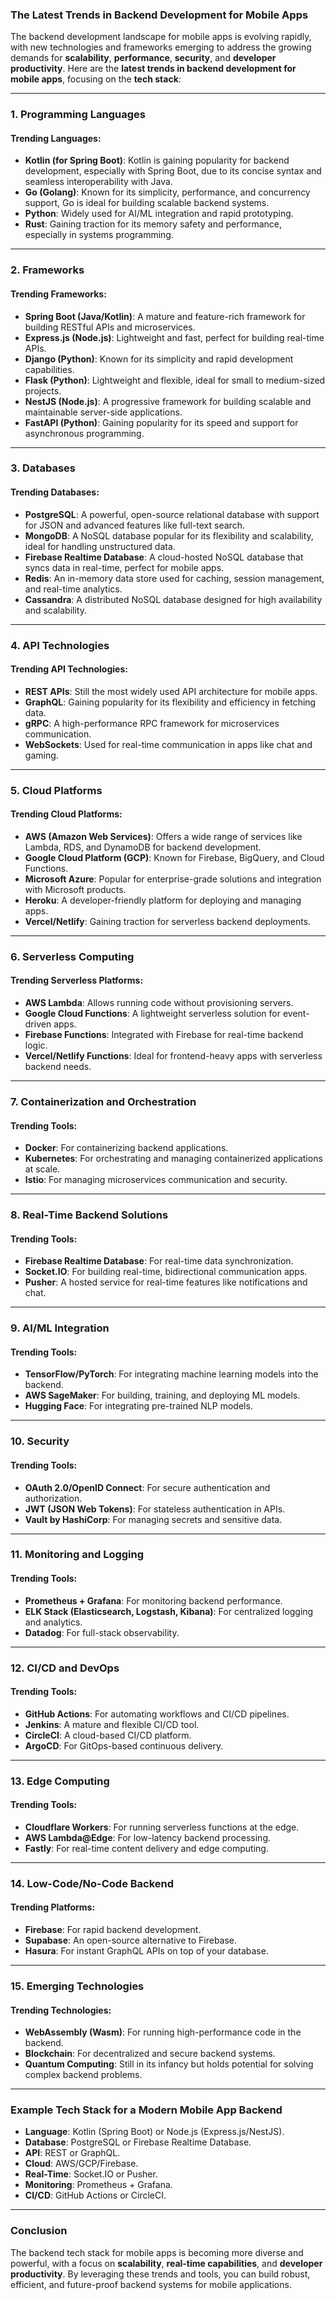 ### The Latest Trends in Backend Development for Mobile Apps

The backend development landscape for mobile apps is evolving rapidly, with new technologies and frameworks emerging to address the growing demands for **scalability**, **performance**, **security**, and **developer productivity**. Here are the **latest trends in backend development for mobile apps**, focusing on the **tech stack**:

---

### **1. Programming Languages**

#### **Trending Languages**:

- **Kotlin (for Spring Boot)**: Kotlin is gaining popularity for backend development, especially with Spring Boot, due to its concise syntax and seamless interoperability with Java.
- **Go (Golang)**: Known for its simplicity, performance, and concurrency support, Go is ideal for building scalable backend systems.
- **Python**: Widely used for AI/ML integration and rapid prototyping.
- **Rust**: Gaining traction for its memory safety and performance, especially in systems programming.

---

### **2. Frameworks**

#### **Trending Frameworks**:

- **Spring Boot (Java/Kotlin)**: A mature and feature-rich framework for building RESTful APIs and microservices.
- **Express.js (Node.js)**: Lightweight and fast, perfect for building real-time APIs.
- **Django (Python)**: Known for its simplicity and rapid development capabilities.
- **Flask (Python)**: Lightweight and flexible, ideal for small to medium-sized projects.
- **NestJS (Node.js)**: A progressive framework for building scalable and maintainable server-side applications.
- **FastAPI (Python)**: Gaining popularity for its speed and support for asynchronous programming.

---

### **3. Databases**

#### **Trending Databases**:

- **PostgreSQL**: A powerful, open-source relational database with support for JSON and advanced features like full-text search.
- **MongoDB**: A NoSQL database popular for its flexibility and scalability, ideal for handling unstructured data.
- **Firebase Realtime Database**: A cloud-hosted NoSQL database that syncs data in real-time, perfect for mobile apps.
- **Redis**: An in-memory data store used for caching, session management, and real-time analytics.
- **Cassandra**: A distributed NoSQL database designed for high availability and scalability.

---

### **4. API Technologies**

#### **Trending API Technologies**:

- **REST APIs**: Still the most widely used API architecture for mobile apps.
- **GraphQL**: Gaining popularity for its flexibility and efficiency in fetching data.
- **gRPC**: A high-performance RPC framework for microservices communication.
- **WebSockets**: Used for real-time communication in apps like chat and gaming.

---

### **5. Cloud Platforms**

#### **Trending Cloud Platforms**:

- **AWS (Amazon Web Services)**: Offers a wide range of services like Lambda, RDS, and DynamoDB for backend development.
- **Google Cloud Platform (GCP)**: Known for Firebase, BigQuery, and Cloud Functions.
- **Microsoft Azure**: Popular for enterprise-grade solutions and integration with Microsoft products.
- **Heroku**: A developer-friendly platform for deploying and managing apps.
- **Vercel/Netlify**: Gaining traction for serverless backend deployments.

---

### **6. Serverless Computing**

#### **Trending Serverless Platforms**:

- **AWS Lambda**: Allows running code without provisioning servers.
- **Google Cloud Functions**: A lightweight serverless solution for event-driven apps.
- **Firebase Functions**: Integrated with Firebase for real-time backend logic.
- **Vercel/Netlify Functions**: Ideal for frontend-heavy apps with serverless backend needs.

---

### **7. Containerization and Orchestration**

#### **Trending Tools**:

- **Docker**: For containerizing backend applications.
- **Kubernetes**: For orchestrating and managing containerized applications at scale.
- **Istio**: For managing microservices communication and security.

---

### **8. Real-Time Backend Solutions**

#### **Trending Tools**:

- **Firebase Realtime Database**: For real-time data synchronization.
- **Socket.IO**: For building real-time, bidirectional communication apps.
- **Pusher**: A hosted service for real-time features like notifications and chat.

---

### **9. AI/ML Integration**

#### **Trending Tools**:

- **TensorFlow/PyTorch**: For integrating machine learning models into the backend.
- **AWS SageMaker**: For building, training, and deploying ML models.
- **Hugging Face**: For integrating pre-trained NLP models.

---

### **10. Security**

#### **Trending Tools**:

- **OAuth 2.0/OpenID Connect**: For secure authentication and authorization.
- **JWT (JSON Web Tokens)**: For stateless authentication in APIs.
- **Vault by HashiCorp**: For managing secrets and sensitive data.

---

### **11. Monitoring and Logging**

#### **Trending Tools**:

- **Prometheus + Grafana**: For monitoring backend performance.
- **ELK Stack (Elasticsearch, Logstash, Kibana)**: For centralized logging and analytics.
- **Datadog**: For full-stack observability.

---

### **12. CI/CD and DevOps**

#### **Trending Tools**:

- **GitHub Actions**: For automating workflows and CI/CD pipelines.
- **Jenkins**: A mature and flexible CI/CD tool.
- **CircleCI**: A cloud-based CI/CD platform.
- **ArgoCD**: For GitOps-based continuous delivery.

---

### **13. Edge Computing**

#### **Trending Tools**:

- **Cloudflare Workers**: For running serverless functions at the edge.
- **AWS Lambda@Edge**: For low-latency backend processing.
- **Fastly**: For real-time content delivery and edge computing.

---

### **14. Low-Code/No-Code Backend**

#### **Trending Platforms**:

- **Firebase**: For rapid backend development.
- **Supabase**: An open-source alternative to Firebase.
- **Hasura**: For instant GraphQL APIs on top of your database.

---

### **15. Emerging Technologies**

#### **Trending Technologies**:

- **WebAssembly (Wasm)**: For running high-performance code in the backend.
- **Blockchain**: For decentralized and secure backend systems.
- **Quantum Computing**: Still in its infancy but holds potential for solving complex backend problems.

---

### **Example Tech Stack for a Modern Mobile App Backend**

- **Language**: Kotlin (Spring Boot) or Node.js (Express.js/NestJS).
- **Database**: PostgreSQL or Firebase Realtime Database.
- **API**: REST or GraphQL.
- **Cloud**: AWS/GCP/Firebase.
- **Real-Time**: Socket.IO or Pusher.
- **Monitoring**: Prometheus + Grafana.
- **CI/CD**: GitHub Actions or CircleCI.

---

### **Conclusion**

The backend tech stack for mobile apps is becoming more diverse and powerful, with a focus on **scalability**, **real-time capabilities**, and **developer productivity**. By leveraging these trends and tools, you can build robust, efficient, and future-proof backend systems for mobile applications.

